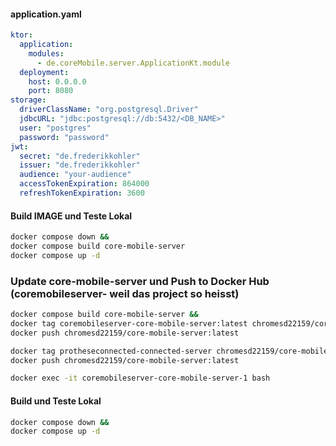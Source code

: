 
#### application.yaml
```yaml
ktor:
  application:
    modules:
      - de.coreMobile.server.ApplicationKt.module
  deployment:
    host: 0.0.0.0
    port: 8080
storage:
  driverClassName: "org.postgresql.Driver"
  jdbcURL: "jdbc:postgresql://db:5432/<DB_NAME>"
  user: "postgres"
  password: "password"
jwt:
  secret: "de.frederikkohler"
  issuer: "de.frederikkohler"
  audience: "your-audience"
  accessTokenExpiration: 864000
  refreshTokenExpiration: 3600
``` 
 
#### Build IMAGE und Teste Lokal
```bash
docker compose down &&
docker compose build core-mobile-server
docker compose up -d
```
 
### Update core-mobile-server und Push to Docker Hub (coremobileserver- weil das project so heisst)
```bash
docker compose build core-mobile-server && 
docker tag coremobileserver-core-mobile-server:latest chromesd22159/core-mobile-server:latest &&
docker push chromesd22159/core-mobile-server:latest
```` 

```bash
docker tag protheseconnected-connected-server chromesd22159/core-mobile-server:latest &&
docker push chromesd22159/core-mobile-server:latest
```

```bash
docker exec -it coremobileserver-core-mobile-server-1 bash
```

#### Build und Teste Lokal
```bash
docker compose down &&   
docker compose up -d
```